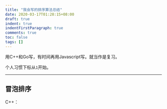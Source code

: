 ```yaml
---
title: "我会写的排序算法总结"
date: 2020-03-17T01:28:15+08:00
draft: true
indent: true
indentFirstParagraph: true
comments: true
toc: false
tags: []
---
```


用C++和Go写，有时间再用Javascript写。就当作是复习。

个人习惯下标从`1`开始。

------



## 冒泡排序

C++：